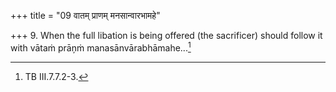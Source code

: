 +++
title = "09 वातम् प्राणम् मनसान्वारभामहे"

+++
9. When the full libation is being offered (the sacrificer) should follow it with vātaṁ prāņṁ manasānvārabhāmahe...[^1]  


[^1]: TB III.7.7.2-3.
